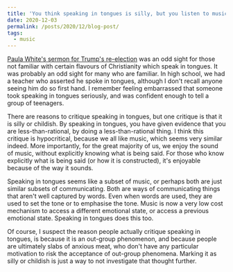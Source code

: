 ```yaml
---
title: 'You think speaking in tongues is silly, but you listen to music'
date: 2020-12-03
permalink: /posts/2020/12/blog-post/
tags:
  - music
---
```


[Paula White's sermon for Trump's re-election](https://www.youtube.com/watch?v=AUmMUmLYT1Y&ab_channel=EntertainmentToday) was an odd sight for those not familiar with certain flavours of Christianity which speak in tongues. It was probably an odd sight for many who are familiar. In high school, we had a teacher who asserted he spoke in tongues, although I don't recall anyone seeing him do so first hand. I remember feeling embarrassed that someone took speaking in tongues seriously, and was confident enough to tell a group of teenagers. 

There are reasons to critique speaking in tongues, but one critique is that it is silly or childish. By speaking in tongues, you have given evidence that you are less-than-rational, by doing a less-than-rational thing. I think this critique is hypocritical, because we all like music, which seems very similar indeed. More importantly, for the great majority of us, we enjoy the sound of music, without explicitly knowing what is being said. For those who know explicitly what is being said (or how it is constructed), it's enjoyable because of the way it sounds. 

Speaking in tongues seems like a subset of music, or perhaps both are just similar subsets of communicating. Both are ways of communicating things that aren't well captured by words. Even when words are used, they are used to set the tone or to emphasise the tone. Music is now a very low cost mechanism to access a different emotional state, or access a previous emotional state. Speaking in tongues does this too.

Of course, I suspect the reason people actually critique speaking in tongues, is because it is an out-group phenomenon, and because people are ultimately slabs of anxious meat, who don't have any particular motivation to risk the acceptance of out-group phenomena. Marking it as silly or childish is just a way to not investigate that thought further. 